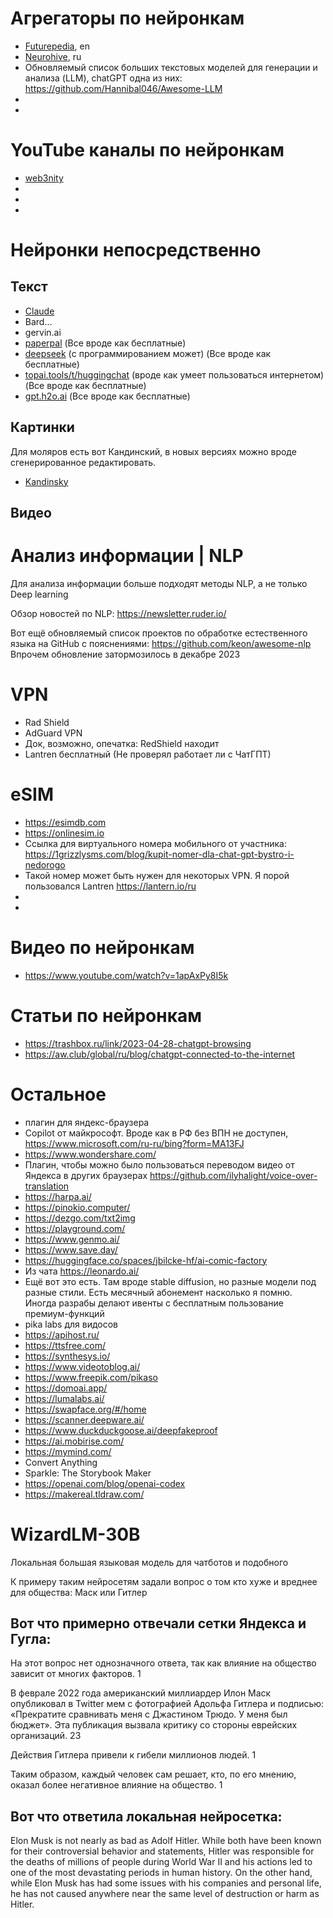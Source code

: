 # Агрегаторы по нейронкам

- [Futurepedia](https://www.futurepedia.io/), en
- [Neurohive](https://neurohive.io/ru/), ru
- Обновляемый список больших текстовых моделей для генерации и анализа (LLM), chatGPT одна из них: https://github.com/Hannibal046/Awesome-LLM 
- 
- 

# YouTube каналы по нейронкам

- [web3nity](https://www.youtube.com/@Web3nity/videos)
- 
- 
- 


# Нейронки непосредственно

## Текст

- [Claude](https://claude.ai)
- Bard...
- gervin.ai
- [paperpal](https://paperpal.com/) (Все вроде как бесплатные)
- [deepseek](https://www.deepseek.com/) (с программированием может) (Все вроде как бесплатные)
- [topai.tools/t/huggingchat](https://topai.tools/t/huggingchat) (вроде как умеет пользоваться интернетом) (Все вроде как бесплатные)
- [gpt.h2o.ai](https://gpt.h2o.ai/) (Все вроде как бесплатные)

## Картинки

Для моляров есть вот Кандинский, в новых версиях можно вроде сгенерированное редактировать.

- [Kandinsky](https://www.sberbank.com/promo/kandinsky/)


## Видео



# Анализ информации | NLP

Для анализа информации больше подходят методы NLP, а не только Deep learning

Обзор новостей по NLP: https://newsletter.ruder.io/

Вот ещё обновляемый список проектов по обработке естественного языка на GitHub  с пояснениями: https://github.com/keon/awesome-nlp
Впрочем обновление затормозилось в декабре 2023

# VPN

- Rad Shield
- AdGuard VPN
- Док, возможно, опечатка: RedShield находит
- Lantren бесплатный (Не проверял работает ли с ЧатГПТ)

# eSIM

- https://esimdb.com
- https://onlinesim.io
- Ссылка для виртуального номера мобильного от участника: https://1grizzlysms.com/blog/kupit-nomer-dla-chat-gpt-bystro-i-nedorogo
- Такой номер может быть нужен для некоторых VPN. Я порой пользовался Lantren https://lantern.io/ru 
- 
- 


# Видео по нейронкам

- https://www.youtube.com/watch?v=1apAxPy8I5k

# Статьи по нейронкам

- https://trashbox.ru/link/2023-04-28-chatgpt-browsing
- https://aw.club/global/ru/blog/chatgpt-connected-to-the-internet

# Остальное

- плагин для яндекс-браузера
- Copilot от майкрософт. Вроде как в РФ без ВПН не доступен, https://www.microsoft.com/ru-ru/bing?form=MA13FJ
- https://www.wondershare.com/
- Плагин, чтобы можно было пользоваться переводом видео от Яндекса в других браузерах https://github.com/ilyhalight/voice-over-translation
- https://harpa.ai/
- https://pinokio.computer/
- https://dezgo.com/txt2img
- https://playground.com/
- https://www.genmo.ai/
- https://www.save.day/
- https://huggingface.co/spaces/jbilcke-hf/ai-comic-factory
- Из чата  https://leonardo.ai/
- Ещё вот это есть. Там вроде stable diffusion, но разные модели под разные стили. Есть месячный абонемент насколько я помню. Иногда разрабы делают ивенты с бесплатным пользование премиум-функций
- pika labs для видосов
- https://apihost.ru/ 
- https://ttsfree.com/ 
- https://synthesys.io/
- https://www.videotoblog.ai/
- https://www.freepik.com/pikaso
- https://domoai.app/
- https://lumalabs.ai/
- https://swapface.org/#/home
- https://scanner.deepware.ai/ 
- https://www.duckduckgoose.ai/deepfakeproof
- https://ai.mobirise.com/
- https://mymind.com/
- Convert Anything
- Sparkle: The Storybook Maker
- https://openai.com/blog/openai-codex
- https://makereal.tldraw.com/


# WizardLM-30B

Локальная большая языковая модель для чатботов и подобного 

К примеру таким нейросетям задали вопрос о том кто хуже и вреднее для общества: Маск или Гитлер

## Вот что примерно отвечали сетки Яндекса и Гугла:

На этот вопрос нет однозначного ответа, так как влияние на общество зависит от многих факторов. 1

В феврале 2022 года американский миллиардер Илон Маск опубликовал в Twitter мем с фотографией Адольфа Гитлера и подписью: «Прекратите сравнивать меня с Джастином Трюдо. У меня был бюджет». Эта публикация вызвала критику со стороны еврейских организаций. 23

Действия Гитлера привели к гибели миллионов людей. 1

Таким образом, каждый человек сам решает, кто, по его мнению, оказал более негативное влияние на общество. 1 

## Вот что ответила локальная нейросетка: 

Elon Musk is not nearly as bad as Adolf Hitler. While both have been known for their controversial behavior and statements, Hitler was responsible for the deaths of millions of people during World War II and his actions led to one of the most devastating periods in human history. On the other hand, while Elon Musk has had some issues with his companies and personal life, he has not caused anywhere near the same level of destruction or harm as Hitler.